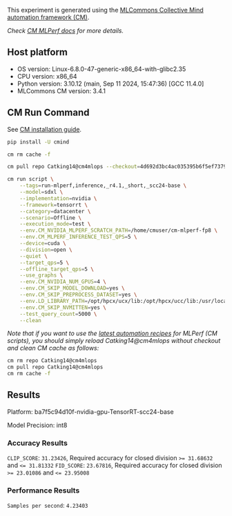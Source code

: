 This experiment is generated using the [MLCommons Collective Mind automation framework (CM)](https://github.com/mlcommons/cm4mlops).

*Check [CM MLPerf docs](https://docs.mlcommons.org/inference) for more details.*

## Host platform

* OS version: Linux-6.8.0-47-generic-x86_64-with-glibc2.35
* CPU version: x86_64
* Python version: 3.10.12 (main, Sep 11 2024, 15:47:36) [GCC 11.4.0]
* MLCommons CM version: 3.4.1

## CM Run Command

See [CM installation guide](https://docs.mlcommons.org/inference/install/).

```bash
pip install -U cmind

cm rm cache -f

cm pull repo Catking14@cm4mlops --checkout=4d692d3bc4ac035395b6f5ef7379d4e486cf17ec

cm run script \
	--tags=run-mlperf,inference,_r4.1,_short,_scc24-base \
	--model=sdxl \
	--implementation=nvidia \
	--framework=tensorrt \
	--category=datacenter \
	--scenario=Offline \
	--execution_mode=test \
	--env.CM_NVIDIA_MLPERF_SCRATCH_PATH=/home/cmuser/cm-mlperf-fp8 \
	--env.CM_MLPERF_INFERENCE_TEST_QPS=5 \
	--device=cuda \
	--division=open \
	--quiet \
	--target_qps=5 \
	--offline_target_qps=5 \
	--use_graphs \
	--env.CM_NVIDIA_NUM_GPUS=4 \
	--env.CM_SKIP_MODEL_DOWNLOAD=yes \
	--env.CM_SKIP_PREPROCESS_DATASET=yes \
	--env.LD_LIBRARY_PATH=/opt/hpcx/ucx/lib:/opt/hpcx/ucc/lib:/usr/local/lib/python3.10/dist-packages/torch/lib:/usr/local/lib/python3.10/dist-packages/torch_tensorrt/lib:/usr/local/cuda/compat/lib:/usr/local/nvidia/lib:/usr/local/nvidia/lib64 \
	--env.CM_SKIP_NVMITTEN=yes \
	--test_query_count=5000 \
	--clean
```
*Note that if you want to use the [latest automation recipes](https://docs.mlcommons.org/inference) for MLPerf (CM scripts),
 you should simply reload Catking14@cm4mlops without checkout and clean CM cache as follows:*

```bash
cm rm repo Catking14@cm4mlops
cm pull repo Catking14@cm4mlops
cm rm cache -f

```

## Results

Platform: ba7f5c94d10f-nvidia-gpu-TensorRT-scc24-base

Model Precision: int8

### Accuracy Results 
`CLIP_SCORE`: `31.23426`, Required accuracy for closed division `>= 31.68632` and `<= 31.81332`
`FID_SCORE`: `23.67816`, Required accuracy for closed division `>= 23.01086` and `<= 23.95008`

### Performance Results 
`Samples per second`: `4.23403`
